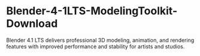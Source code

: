 # Blender-4-1LTS-ModelingToolkit-Download
Blender 4.1 LTS delivers professional 3D modeling, animation, and rendering features with improved performance and stability for artists and studios.
